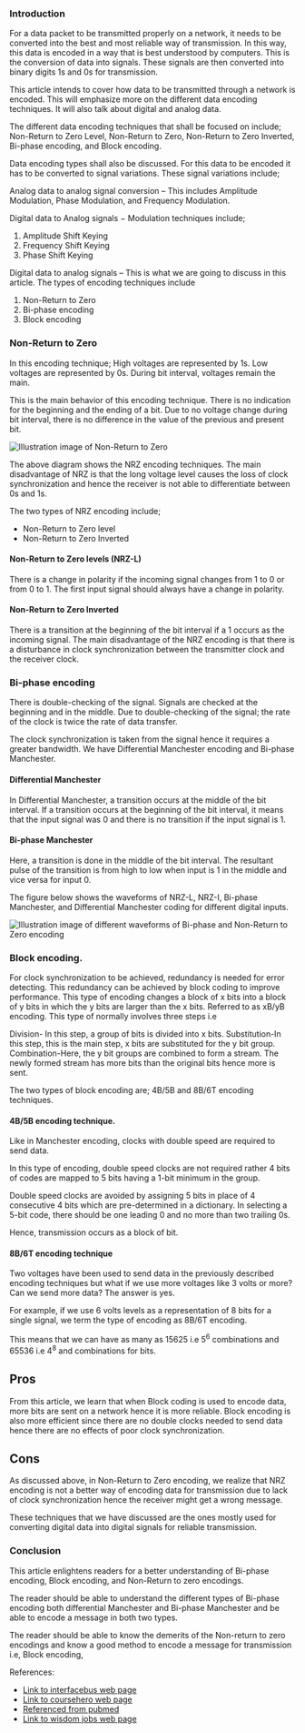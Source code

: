 ### Introduction
For a data packet to be transmitted properly on a network, it needs to be converted into the best and most reliable way of transmission. In this way, this data is encoded in a way that is best understood by computers. This is the conversion of data into signals. These signals are then converted into binary digits 1s and 0s for transmission.

This article intends to cover how data to be transmitted through a network is encoded. This will emphasize more on the different data encoding techniques. It will also talk about digital and analog data.

The different data encoding techniques that shall be focused on include; Non-Return to Zero Level, Non-Return to Zero, Non-Return to Zero Inverted, Bi-phase encoding, and Block encoding.

Data encoding types shall also be discussed.
For this data to be encoded it has to be converted to signal variations. These signal variations include;

Analog data to analog signal conversion – This includes Amplitude Modulation, Phase Modulation, and Frequency Modulation.

Digital data to Analog signals − Modulation techniques include;

1. Amplitude Shift Keying
2. Frequency Shift Keying
3. Phase Shift Keying

Digital data to analog signals – This is what we are going to discuss in this article.
The types of encoding techniques include
1.  Non-Return to Zero
2.  Bi-phase encoding
3.  Block encoding


### Non-Return to Zero
In this encoding technique;
High voltages are represented by 1s.
Low voltages are represented by 0s.
During bit interval, voltages remain the main.

This is the main behavior of this encoding technique.
There is no indication for the beginning and the ending of a bit. Due to no voltage change during bit interval, there is no difference in the value of the previous and present bit.

![Illustration image of Non-Return to Zero](/engineering-education/different-techniques-of-encoding-data-for-transmission/nrz.png)

The above diagram shows the NRZ encoding techniques.
The main disadvantage of NRZ is that the long voltage level causes the loss of clock synchronization and hence the receiver is not able to differentiate between 0s and 1s.

 The two types of NRZ encoding include;
- Non-Return to Zero level
- Non-Return to Zero Inverted

#### Non-Return to Zero levels (NRZ-L)
There is a change in polarity if the incoming signal changes from 1 to 0 or from 0 to 1.
The first input signal should always have a change in polarity.

#### Non-Return to Zero Inverted
There is a transition at the beginning of the bit interval if a 1 occurs as the incoming signal.
The main disadvantage of the NRZ encoding is that there is a disturbance in clock synchronization between the transmitter clock and the receiver clock.
### Bi-phase encoding
There is double-checking of the signal.
Signals are checked at the beginning and in the middle.
Due to double-checking of the signal; the rate of the clock is twice the rate of data transfer.

The clock synchronization is taken from the signal hence it requires a greater bandwidth.
We have Differential Manchester encoding and Bi-phase Manchester.

#### Differential Manchester
In Differential Manchester, a transition occurs at the middle of the bit interval.
If a transition occurs at the beginning of the bit interval, it means that the input signal was 0 and there is no transition if the input signal is 1.

#### Bi-phase Manchester
Here, a transition is done in the middle of the bit interval.
The resultant pulse of the transition is from high to low when input is 1 in the middle and vice versa for input 0.

The figure below shows the waveforms of NRZ-L, NRZ-I, Bi-phase Manchester, and Differential Manchester coding for different digital inputs.

![Illustration image of different waveforms of Bi-phase and Non-Return to Zero encoding](/engineering-education/different-techniques-of-encoding-data-for-transmission/waveforms.png)
### Block encoding.
For clock synchronization to be achieved, redundancy is needed for error detecting. This redundancy can be achieved by block coding to improve performance. This type of encoding changes a block of x bits into a block of y bits in which the y bits are larger than the x bits. Referred to as xB/yB encoding. This
type of normally involves three steps i.e

Division- In this step, a group of bits is divided into x bits.
Substitution-In this step, this is the main step, x bits are substituted for the y bit group.
Combination-Here, the y bit groups are combined to form a stream.
The newly formed stream has more bits than the original bits hence more is sent.

The two types of block encoding are; 4B/5B and 8B/6T encoding techniques.
#### 4B/5B encoding technique.
Like in Manchester encoding, clocks with double speed are required to send data.

In this type of encoding, double speed clocks are not required rather 4 bits of codes are mapped to 5 bits having a 1-bit minimum in the group.

Double speed clocks are avoided by assigning 5 bits in place of 4 consecutive 4 bits which are pre-determined in a dictionary.
In selecting a 5-bit code, there should be one leading 0 and no more than two trailing 0s.

Hence, transmission occurs as a block of bit.
#### 8B/6T encoding technique
Two voltages have been used to send data in the previously described encoding techniques but what if we use more voltages like 3 volts or more? Can we send more data? The answer is yes.

 For example, if we use 6 volts levels as a representation of 8 bits for a single signal, we term the type of encoding as 8B/6T encoding.

This means that we can have as many as 15625 i.e 5<sup>6</sup> combinations and 65536 i.e 4<sup>8</sup> and combinations for bits.

## Pros
From this article, we learn that when Block coding is used to encode data, more bits are sent on a network hence it is more reliable.
Block encoding is also more efficient since there are no double clocks needed to send data hence there are no effects of poor clock synchronization.

## Cons
As discussed above, in Non-Return to Zero encoding, we realize that NRZ encoding is not a better way of encoding data for transmission due to lack of clock synchronization hence the receiver might get a wrong message.

These techniques that we have discussed are the ones mostly used for converting digital data into digital signals for reliable transmission.

### Conclusion
This article enlightens readers for a better understanding of Bi-phase encoding, Block encoding, and Non-Return to zero encodings.

The reader should be able to understand the different types of Bi-phase encoding both differential Manchester and Bi-phase Manchester and be able to encode a message in both two types.

The reader should be able to know the demerits of the Non-return to zero encodings and know a good method to encode a message for transmission i.e, Block encoding,

References:
- [Link to interfacebus web page](http://www.interfacebus.com/NRZ_Definition.html)
- [Link to coursehero web page](https://www.coursehero.com/file/91850719/Bautista-Assignmentdocx)
- [Referenced from pubmed](https://pubmed.ncbi.nlm.nih.gov/31496943)
- [Link to wisdom jobs web page](https://www.wisdomjobs.com/e-university/digital-communication-tutorial-1983/data-encoding-techniques-25989.html)
